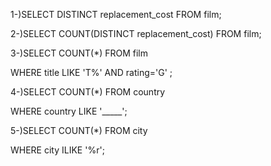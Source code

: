 1-)SELECT DISTINCT replacement_cost FROM film;

2-)SELECT COUNT(DISTINCT replacement_cost) FROM film;

3-)SELECT COUNT(*) FROM film 
   
   WHERE title LIKE 'T%' AND rating='G' ;
   
4-)SELECT COUNT(*) FROM country 
   
   WHERE country LIKE '_____';
   
5-)SELECT COUNT(*) FROM city 
   
   WHERE city ILIKE '%r';
